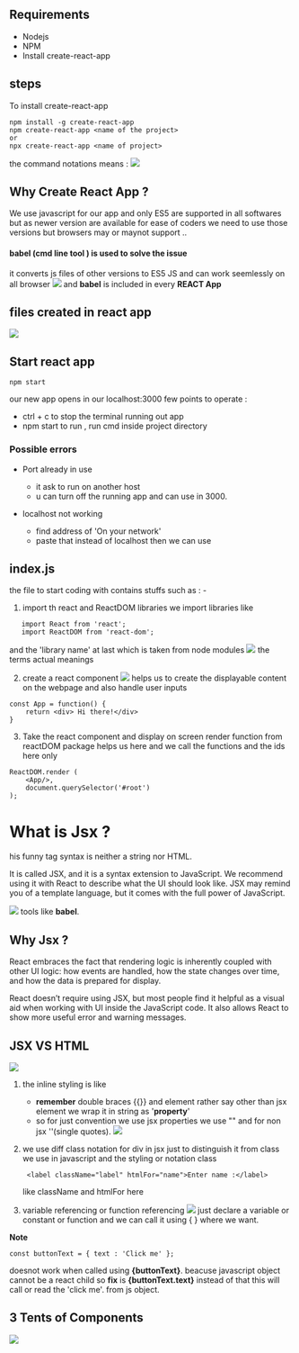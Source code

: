 ## Requirements
- Nodejs
- NPM  
- Install create-react-app
  
## steps
To install create-react-app 
```
npm install -g create-react-app
npm create-react-app <name of the project>
or 
npx create-react-app <name of project>
```
the command notations means :
![](2021-05-15-21-39-44.png)

## Why Create React App ?
 We use javascript for our app and only ES5 are supported in all softwares but as newer version are available for ease of coders we need to use those versions but browsers may or maynot support .. 
 #### babel (cmd line tool ) is used to solve the issue 
 it converts js files of other versions to ES5 JS and can work seemlessly on all browser 
![](2021-05-15-22-02-39.png)
and **babel** is included in every **REACT App** 

## files created in react app
![](2021-05-15-22-04-55.png)

## Start react app
```
npm start
```
our new app opens in our localhost:3000
few points to operate :
- ctrl + c  to stop the terminal running out app
- npm start to run , run cmd inside project directory

### Possible errors
- Port already in use 
  - it ask to run on another host 
  - u can turn off the running app and can use in 3000.

- localhost not working
  - find address of 'On your network' 
  - paste that instead of localhost then we can use
  
## index.js 
the file to start coding with contains stuffs such as : -
1. import th react and ReactDOM libraries
we import libraries like 
```
   import React from 'react';
   import ReactDOM from 'react-dom';
```
and the 'library name' at last which is taken from node modules 
![](2021-05-16-01-08-46.png) the terms actual meanings 

2. create a react component 
   ![](2021-05-16-01-49-52.png)
   helps us to create the displayable content on the webpage and also handle user inputs 
```
const App = function() {
    return <div> Hi there!</div>
}

```
3. Take the react component and display on screen
   render function from reactDOM package helps us here and we call the functions and the ids here only 
```
ReactDOM.render (
    <App/>,
    document.querySelector('#root')
);
```

# What is Jsx ?
his funny tag syntax is neither a string nor HTML.

It is called JSX, and it is a syntax extension to JavaScript. We recommend using it with React to describe what the UI should look like. JSX may remind you of a template language, but it comes with the full power of JavaScript.

![](2021-05-16-02-14-00.png)
tools like **babel**.

## Why Jsx ?
React embraces the fact that rendering logic is inherently coupled with other UI logic: how events are handled, how the state changes over time, and how the data is prepared for display.

React doesn’t require using JSX, but most people find it helpful as a visual aid when working with UI inside the JavaScript code. It also allows React to show more useful error and warning messages.


## JSX VS HTML
![](2021-05-16-16-15-37.png)

1. the inline styling is like 
   - **remember**  double braces {{}} and element rather say other than jsx element we wrap it in string as '**property**'
   - so for just convention we use jsx properties we use "" and for non jsx ''(single quotes).
   ![](2021-05-16-16-16-06.png)

2. we use diff class notation for div in jsx just to distinguish it from class we use in javascript and the styling or notation class
   ```
    <label className="label" htmlFor="name">Enter name :</label>
    ```
    like className and htmlFor here

3. variable referencing or function referencing 
![](2021-05-16-16-23-55.png) 
just declare a variable or constant or function and we can call it using { } where we want. 

**Note** 
```
const buttonText = { text : 'Click me' }; 
```
doesnot work when called using **{buttonText}**. beacuse  javascript object cannot be a react child so 
**fix** is **{buttonText.text}** instead of that this will call or read the 'click me'. from js object.


 ## 3 Tents of Components
 ![](2021-05-16-16-45-53.png)

 